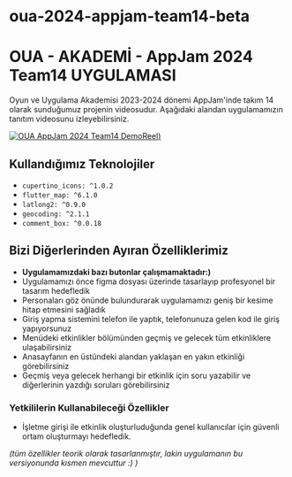 # oua-2024-appjam-team14-beta

# OUA - AKADEMİ - AppJam 2024 Team14 UYGULAMASI

Oyun ve Uygulama Akademisi 2023-2024 dönemi AppJam'inde takım 14 olarak sunduğumuz projenin videosudur. Aşağıdaki alandan uygulamamızın tanıtım videosunu izleyebilirsiniz.

[![OUA AppJam 2024 Team14 DemoReel](https://i9.ytimg.com/vi/Oi84USY5KRM/mq1.jpg?sqp=CMC64q8G-oaymwEmCMACELQB8quKqQMa8AEB-AHaAYAC4AOKAgwIABABGGUgZSg7MA8=&rs=AOn4CLDX0TrS1oKd85jJgYE-yx1qQj0W7Q))](https://youtu.be/Oi84USY5KRM)



## Kullandığımız Teknolojiler

- `cupertino_icons: ^1.0.2`
- `flutter_map: ^6.1.0`
- `latlong2: ^0.9.0`
- `geocoding: ^2.1.1`
- `comment_box: ^0.0.18`

## Bizi Diğerlerinden Ayıran Özelliklerimiz

- **Uygulamamızdaki bazı butonlar çalışmamaktadır:)**
- Uygulamamızı önce figma dosyası üzerinde tasarlayıp profesyonel bir tasarım hedefledik
- Personaları göz önünde bulundurarak uygulamamızı geniş bir kesime hitap etmesini sağladık
- Giriş yapma sistemini telefon ile yaptık, telefonunuza gelen kod ile giriş yapıyorsunuz
- Menüdeki etkinlikler bölümünden geçmiş ve gelecek tüm etkinliklere ulaşabilirsiniz
- Anasayfanın en üstündeki alandan yaklaşan en yakın etkinliği görebilirsiniz
- Geçmiş veya gelecek herhangi bir etkinlik için soru yazabilir ve diğerlerinin yazdığı soruları görebilirsiniz

### Yetkililerin Kullanabileceği Özellikler

- İşletme girişi ile etkinlik oluşturluduğunda genel kullanıcılar için güvenli ortam oluşturmayı hedefledik.

*(tüm özellikler teorik olarak tasarlanmıştır, lakin uygulamanın bu versiyonunda kısmen mevcuttur :) )*
